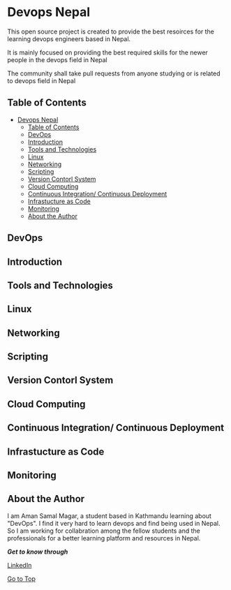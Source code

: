 # Devops Nepal

This open source project is created to provide the best resoirces for the learning devops engineers based in Nepal. 

It is mainly focused on providing the best required skills for the newer people in the devops field in Nepal

The community shall take pull requests from anyone studying or is related to devops field in Nepal

## Table of Contents
- [Devops Nepal](#devops-nepal)
  - [Table of Contents](#table-of-contents)
  - [DevOps](#devops)
  - [Introduction](#introduction)
  - [Tools and Technologies](#tools-and-technologies)
  - [Linux](#linux)
  - [Networking](#networking)
  - [Scripting](#scripting)
  - [Version Contorl System](#version-contorl-system)
  - [Cloud Computing](#cloud-computing)
  - [Continuous Integration/ Continuous Deployment](#continuous-integration-continuous-deployment)
  - [Infrastucture as Code](#infrastucture-as-code)
  - [Monitoring](#monitoring)
  - [About the Author](#about-the-author)

## DevOps

## Introduction

## Tools and Technologies

## Linux

## Networking

## Scripting

## Version Contorl System

## Cloud Computing

## Continuous Integration/ Continuous Deployment

## Infrastucture as Code

## Monitoring

## About the Author

I am Aman Samal Magar, a student based in Kathmandu learning about "DevOps".
I find it very hard to learn devops and find  being used in Nepal. 
So I am working for collabration among the fellow students and the professionals for a better learning platform and resources in Nepal. 

***Get to know through***

[LinkedIn](https://www.linkedin.com/in/asm0011/)

[Go to Top](#devops-nepal)